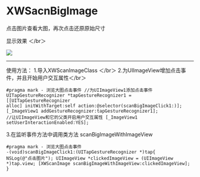 # XWSacnBigImage
点击图片查看大图，再次点击还原原始尺寸

显示效果 ＜/br＞

![](https://github.com/qxuewei/XWScanBigImage/raw/master/GIF/XWScanImageGif.gif)  

---
使用方法：
</code></pre>
    1.导入XWScanImageClass ＜/br＞
    2.为UIImageView增加点击事件，并且开始用户交互属性＜/br＞
<code><pre>
#pragma mark - 浏览大图点击事件
    //为UIImageView1添加点击事件
    UITapGestureRecognizer *tapGestureRecognizer1 = [[UITapGestureRecognizer alloc] initWithTarget:self action:@selector(scanBigImageClick1:)];
    [_ImageView1 addGestureRecognizer:tapGestureRecognizer1];
    //让UIImageView和它的父类开启用户交互属性
    [_ImageView1 setUserInteractionEnabled:YES];
</code></pre>
    3.在监听事件方法中调用类方法 scanBigImageWithImageView
<code><pre>
#pragma mark - 浏览大图点击事件
    -(void)scanBigImageClick1:(UITapGestureRecognizer *)tap{
    NSLog(@"点击图片");
    UIImageView *clickedImageView = (UIImageView *)tap.view;
    [XWScanImage scanBigImageWithImageView:clickedImageView];
    }
</code></pre>